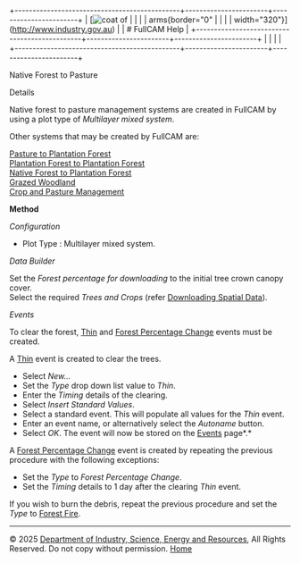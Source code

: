 +----------------------------------------------+-----------------------+-----------------------+
| [![coat of                                   |                       | [](index.htm)         |
| arms](imgs/DISER-inline_Mono.png){border="0" |                       |                       |
| width="320"}](http://www.industry.gov.au)    |                       | # FullCAM Help        |
+----------------------------------------------+-----------------------+-----------------------+
|                                              |                       |                       |
+----------------------------------------------+-----------------------+-----------------------+

Native Forest to Pasture

Details

Native forest to pasture management systems are created in FullCAM by
using a plot type of *Multilayer mixed system*.

Other systems that may be created by FullCAM are:

[Pasture to Plantation
Forest](228_Pasture%20to%20Plantation%20Forest.htm)\
[Plantation Forest to Plantation
Forest](229_Plantation%20Forest%20to%20Plantation%20Forest.htm)\
[Native Forest to Plantation
Forest](230_Native%20Forest%20to%20Plantation%20Forest.htm)\
[Grazed Woodland](232_Grazed%20Woodland.htm)\
[Crop and Pasture Management](233_Crop%20and%20Pasture%20Management.htm)

**Method**

*Configuration*

- Plot Type : Multilayer mixed system.

*Data Builder*

Set the *Forest percentage for downloading* to the initial tree crown
canopy cover.\
Select the required *Trees and Crops* (refer [Downloading Spatial
Data](207_Downloading%20Spatial%20Data.htm)).

*Events*

To clear the forest, [Thin](140_Thin.htm) and [Forest Percentage
Change](116_Forest%20Percentage%20Change.htm) events must be created.

A [Thin](140_Thin.htm) event is created to clear the trees.

- Select *New\...*
- Set the *Type* drop down list value to *Thin*.
- Enter the *Timing* details of the clearing.
- Select *Insert Standard Values*.
- Select a standard event. This will populate all values for the *Thin*
  event.
- Enter an event name, or alternatively select the *Autoname* button.
- Select *OK*. The event will now be stored on the
  [Events](136_Events.htm) page*.*

A [Forest Percentage Change](116_Forest%20Percentage%20Change.htm) event
is created by repeating the previous procedure with the following
exceptions:

- Set the *Type* to *Forest Percentage Change*.
- Set the *Timing* details to 1 day after the clearing *Thin* event.

If you wish to burn the debris, repeat the previous procedure and set
the *Type* to [Forest Fire](144_Forest%20Fire.htm).

------------------------------------------------------------------------

© 2025 [Department of Industry, Science, Energy and
Resources](http://www.industry.gov.au "Department of Industry, Science, Energy and Resources"),
All Rights Reserved. Do not copy without permission.
[Home](index.htm "help index")
